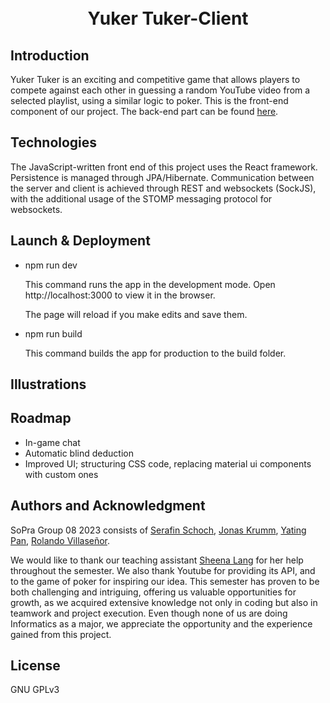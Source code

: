 <!-- # SoPra RESTful Service Template FS23
edit for title  -->
<h1 align="center">
<br>
Yuker Tuker-Client
<br>
</h1>

## Introduction
Yuker Tuker is an exciting and competitive game that allows players to compete against each other in guessing a random YouTube video from a selected playlist, using a similar logic to poker. This is the front-end component of our project. The back-end part can be found [here](https://github.com/sopra-fs23-group-08/server).


## Technologies
The JavaScript-written front end of this project uses the React framework. Persistence is managed through JPA/Hibernate. Communication between the server and client is achieved through REST and websockets (SockJS), with the additional usage of the STOMP messaging protocol for websockets. <!-- # recheck  -->

## Launch & Deployment

- npm run dev

  This command runs the app in the development mode.
  Open http://localhost:3000 to view it in the browser.

  The page will reload if you make edits and save them.

- npm run build

  This command builds the app for production to the build folder.

## Illustrations


## Roadmap

- In-game chat 
- Automatic blind deduction
- Improved UI; structuring CSS code, replacing material ui components with custom ones

## Authors and Acknowledgment


SoPra Group 08 2023 consists of [Serafin Schoch](https://github.com/S3r4f1n), [Jonas Krumm](https://github.com/Dedphish),
[Yating Pan](https://github.com/YatingPan), [Rolando Villaseñor](https://github.com/RoVi80).

We would like to thank our teaching assistant [Sheena Lang](https://github.com/SheenaGit) for her help throughout the semester. We also thank Youtube for providing its API, and to the game of poker for inspiring our idea. This semester has proven to be both challenging and intriguing, offering us valuable opportunities for growth, as we acquired extensive knowledge not only in coding but also in teamwork and project execution. Even though none of us are doing Informatics as a major, we appreciate the opportunity and the experience gained from this project.

## License

GNU GPLv3






